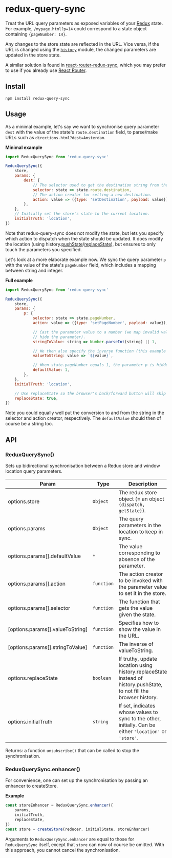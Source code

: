 # redux-query-sync

Treat the URL query parameters as exposed variables of your [Redux][] state. For example,
`/mypage.html?p=14` could correspond to a state object containing `{pageNumber: 14}`.

Any changes to the store state are reflected in the URL. Vice versa, if the URL is changed using the
[`history`](history) module, the changed parameters are updated in the store state.

A similar solution is found in [react-router-redux-sync][], which you may prefer to use if you
already use [React Router][].

[Redux]: http://redux.js.org/
[react-router-redux-sync]: https://github.com/scienceai/react-router-redux-sync
[React Router]: https://reacttraining.com/react-router/

## Install

```
npm install redux-query-sync
```

## Usage

As a minimal example, let's say we want to synchronise query parameter `dest` with the value of the
state's `route.destination` field, to parse/make URLs such as `directions.html?dest=Amsterdam`.

**Minimal example**
```js
import ReduxQuerySync from 'redux-query-sync'

ReduxQuerySync({
    store,
    params: {
        dest: {
            // The selector used to get the destination string from the state object.
            selector: state => state.route.destination,
            // The action creator for setting a new destination.
            action: value => ({type: 'setDestination', payload: value}),
        },
    },
    // Initially set the store's state to the current location.
    initialTruth: 'location',
})
```

Note that redux-query-sync does not modify the state, but lets you specify which action to dispatch
when the state should be updated. It does modify the location (using
history.[pushState][]/[replaceState][]), but ensures to only touch the parameters you specified.

[pushState]: https://developer.mozilla.org/en-US/docs/Web/API/History_API#The_pushState()_method
[replaceState]: https://developer.mozilla.org/en-US/docs/Web/API/History_API#The_replaceState()_method

Let's look at a more elaborate example now. We sync the query parameter `p` with the value of the
state's `pageNumber` field, which includes a mapping between string and integer.

**Full example**
```js
import ReduxQuerySync from 'redux-query-sync'

ReduxQuerySync({
    store,
    params: {
        p: {
            selector: state => state.pageNumber,
            action: value => ({type: 'setPageNumber', payload: value}),

            // Cast the parameter value to a number (we map invalid values to 1, which will then
            // hide the parameter).
            stringToValue: string => Number.parseInt(string) || 1,

            // We then also specify the inverse function (this example one is the default)
            valueToString: value => `${value}`,

            // When state.pageNumber equals 1, the parameter p is hidden (and vice versa).
            defaultValue: 1,
        },
    },
    initialTruth: 'location',

    // Use replaceState so the browser's back/forward button will skip over these page changes.
    replaceState: true,
})
```

Note you could equally well put the conversion to and from the string in the selector and action
creator, respectively. The `defaultValue` should then of course be a string too.


## API

<a name="ReduxQuerySync"></a>

### ReduxQuerySync()
Sets up bidirectional synchronisation between a Redux store and window location query parameters.

| Param | Type | Description |
| --- | --- | --- |
| options.store | <code>Object</code> | The redux store object (= an object `{dispatch, getState}`). |
| options.params | <code>Object</code> | The query parameters in the location to keep in sync. |
| options.params[].defaultValue | <code>\*</code> | The value corresponding to absence of the     parameter. |
| options.params[].action | <code>function</code> | The action creator to be invoked with the parameter     value to set it in the store. |
| options.params[].selector | <code>function</code> | The function that gets the value given the state. |
| [options.params[].valueToString] | <code>function</code> | Specifies how to show the value in the URL. |
| [options.params[].stringToValue] | <code>function</code> | The inverse of valueToString. |
| options.replaceState | <code>boolean</code> | If truthy, update location using     history.replaceState instead of history.pushState, to not fill the browser history. |
| options.initialTruth | <code>string</code> | If set, indicates whose values to sync to the other,     initially. Can be either `'location'` or `'store'`. |

Returns: a function `unsubscribe()` that can be called to stop the synchronisation.

<a name="ReduxQuerySync.enhancer"></a>

### ReduxQuerySync.enhancer()
For convenience, one can set up the synchronisation by passing an enhancer to createStore.

**Example**
```js
const storeEnhancer = ReduxQuerySync.enhancer({
    params,
    initialTruth,
    replaceState,
})
const store = createStore(reducer, initialState, storeEnhancer)
```

Arguments to `ReduxQuerySync.enhancer` are equal to those for `ReduxQuerySync` itself, except that
`store` can now of course be omitted. With this approach, you cannot cancel the synchronisation.
